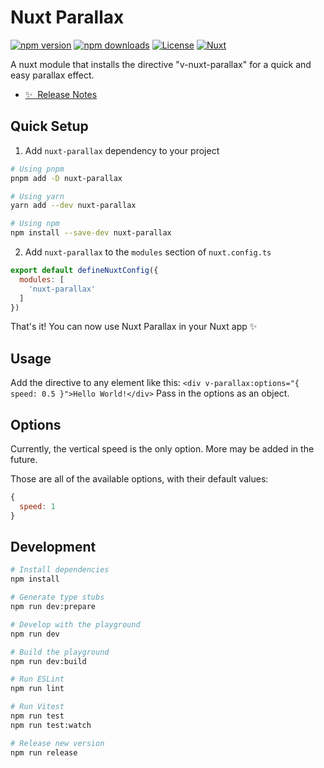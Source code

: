 # Nuxt Parallax

[![npm version][npm-version-src]][npm-version-href]
[![npm downloads][npm-downloads-src]][npm-downloads-href]
[![License][license-src]][license-href]
[![Nuxt][nuxt-src]][nuxt-href]

A nuxt module that installs the directive "v-nuxt-parallax" for a quick and easy parallax effect.

- [✨ &nbsp;Release Notes](/CHANGELOG.md)

## Quick Setup

1. Add `nuxt-parallax` dependency to your project

```bash
# Using pnpm
pnpm add -D nuxt-parallax

# Using yarn
yarn add --dev nuxt-parallax

# Using npm
npm install --save-dev nuxt-parallax
```

2. Add `nuxt-parallax` to the `modules` section of `nuxt.config.ts`

```js
export default defineNuxtConfig({
  modules: [
    'nuxt-parallax'
  ]
})
```

That's it! You can now use Nuxt Parallax in your Nuxt app ✨

## Usage
Add the directive to any element like this: `<div v-parallax:options="{ speed: 0.5 }">Hello World!</div>`
Pass in the options as an object.

## Options
Currently, the vertical speed is the only option. More may be added in the future.

Those are all of the available options, with their default values:
```js
{
  speed: 1
}
```

## Development

```bash
# Install dependencies
npm install

# Generate type stubs
npm run dev:prepare

# Develop with the playground
npm run dev

# Build the playground
npm run dev:build

# Run ESLint
npm run lint

# Run Vitest
npm run test
npm run test:watch

# Release new version
npm run release
```

<!-- Badges -->
[npm-version-src]: https://img.shields.io/npm/v/nuxt-parallax/latest.svg?style=flat&colorA=020420&colorB=00DC82
[npm-version-href]: https://npmjs.com/package/nuxt-parallax

[npm-downloads-src]: https://img.shields.io/npm/dm/nuxt-parallax.svg?style=flat&colorA=020420&colorB=00DC82
[npm-downloads-href]: https://npmjs.com/package/my-module

[license-src]: https://img.shields.io/npm/l/my-module.svg?style=flat&colorA=020420&colorB=00DC82
[license-href]: https://npmjs.com/package/my-module

[nuxt-src]: https://img.shields.io/badge/Nuxt-020420?logo=nuxt.js
[nuxt-href]: https://nuxt.com
